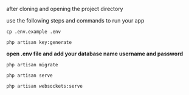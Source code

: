 after cloning and  opening the project directory

use the following steps and commands to run your app

`cp .env.example .env`

`php artisan key:generate`

**open .env file and add your database name username and password**

`php artisan migrate`

`php artisan serve`

`php artisan websockets:serve`


